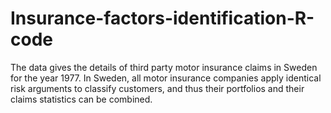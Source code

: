# Insurance-factors-identification-R-code
The data gives the details of third party motor insurance claims in Sweden for the year 1977. In Sweden, all motor insurance companies apply identical risk arguments to classify customers, and thus their portfolios and their claims statistics can be combined. 
